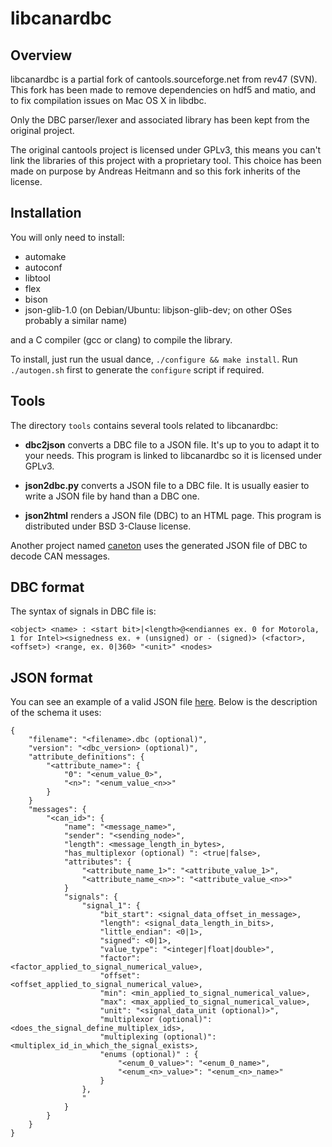 libcanardbc
===========

Overview
--------

libcanardbc is a partial fork of cantools.sourceforge.net from rev47 (SVN).
This fork has been made to remove dependencies on hdf5 and matio, and to
fix compilation issues on Mac OS X in libdbc.

Only the DBC parser/lexer and associated library has been kept from the
original project.

The original cantools project is licensed under GPLv3, this means you can't link
the libraries of this project with a proprietary tool. This choice has been made
on purpose by Andreas Heitmann and so this fork inherits of the license.


Installation
------------

You will only need to install:
- automake
- autoconf
- libtool
- flex
- bison
- json-glib-1.0 (on Debian/Ubuntu: libjson-glib-dev; on other OSes probably a
similar name)

and a C compiler (gcc or clang) to compile the library.

To install, just run the usual dance, `./configure && make install`. Run
`./autogen.sh` first to generate the `configure` script if required.


Tools
-----

The directory `tools` contains several tools related to libcanardbc:

- **dbc2json** converts a DBC file to a JSON file. It's up to you to adapt it to
  your needs. This program is linked to libcanardbc so it is licensed under
  GPLv3.

- **json2dbc.py** converts a JSON file to a DBC file. It is usually easier to
  write a JSON file by hand than a DBC one.

- **json2html** renders a JSON file (DBC) to an HTML page. This program is
  distributed under BSD 3-Clause license.

Another project named [caneton](https://github.com/Polyconseil/caneton) uses
the generated JSON file of DBC to decode CAN messages.

DBC format
----------

The syntax of signals in DBC file is:

```
<object> <name> : <start bit>|<length>@<endiannes ex. 0 for Motorola, 1 for Intel><signedness ex. + (unsigned) or - (signed)> (<factor>,<offset>) <range, ex. 0|360> "<unit>" <nodes>
```

JSON format
-----------

You can see an example of a valid JSON file [here](https://github.com/Polyconseil/caneton/blob/master/tests/dbc.json). Below is the description of the schema it uses:

```
{
    "filename": "<filename>.dbc (optional)",
    "version": "<dbc_version> (optional)",
    "attribute_definitions": {
        "<attribute_name>": {
            "0": "<enum_value_0>",
            "<n>": "<enum_value_<n>>"
        }
    }
    "messages": {
        "<can_id>": {
            "name": "<message_name>",
            "sender": "<sending_node>",
            "length": <message_length_in_bytes>,
            "has_multiplexor (optional) ": <true|false>,
            "attributes": {
                "<attribute_name_1>": "<attribute_value_1>",
                "<attribute_name_<n>>": "<attribute_value_<n>>"
            }
            "signals": {
                "signal_1": {
                    "bit_start": <signal_data_offset_in_message>,
                    "length": <signal_data_length_in_bits>,
                    "little_endian": <0|1>,
                    "signed": <0|1>,
                    "value_type": "<integer|float|double>",
                    "factor": <factor_applied_to_signal_numerical_value>,
                    "offset": <offset_applied_to_signal_numerical_value>,
                    "min": <min_applied_to_signal_numerical_value>,
                    "max": <max_applied_to_signal_numerical_value>,
                    "unit": "<signal_data_unit (optional)>",
                    "multiplexor (optional)": <does_the_signal_define_multiplex_ids>,
                    "multiplexing (optional)": <multiplex_id_in_which_the_signal_exists>,
                    "enums (optional)" : {
                        "<enum_0_value>": "<enum_0_name>",
                        "<enum_<n>_value>": "<enum_<n>_name>"
                    }
                },
                "
            }
        }
    }
}
```
